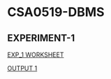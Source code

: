 # CSA0519-DBMS
## EXPERIMENT-1


[EXP_1 WORKSHEET](https://github.com/MohammeRafik/CSA0519-DBMS/blob/main/experiment_1.txt)


[OUTPUT 1](![image](https://user-images.githubusercontent.com/113301943/191448967-1391d22c-9cd0-4ffa-995b-7515017ccbcd.png)
)
